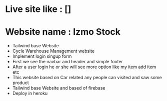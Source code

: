 # Live site like : []

 # Website name : Izmo Stock 
* Tailwind base Website
* Cycle Warehouse Management website
* Implement login singup form 
* First we see the navbar and header and simple footer
* After a user login he or she will see more option like my item add item etc
* This website based on Car related any people can visited and saw some product
* Tailwind base Website and based of firebase
* Deploy in heroku 